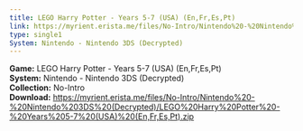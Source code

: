 ```yaml
---
title: LEGO Harry Potter - Years 5-7 (USA) (En,Fr,Es,Pt)
link: https://myrient.erista.me/files/No-Intro/Nintendo%20-%20Nintendo%203DS%20(Decrypted)/LEGO%20Harry%20Potter%20-%20Years%205-7%20(USA)%20(En,Fr,Es,Pt).zip
type: single1
System: Nintendo - Nintendo 3DS (Decrypted)
---
```

<b>Game:</b> LEGO Harry Potter - Years 5-7 (USA) (En,Fr,Es,Pt)<br>
<b>System:</b> Nintendo - Nintendo 3DS (Decrypted)<br>
<b>Collection:</b> No-Intro<br>
<b>Download:</b> https://myrient.erista.me/files/No-Intro/Nintendo%20-%20Nintendo%203DS%20(Decrypted)/LEGO%20Harry%20Potter%20-%20Years%205-7%20(USA)%20(En,Fr,Es,Pt).zip